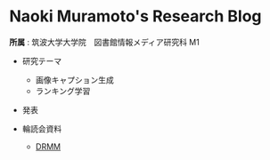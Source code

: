 # Naoki Muramoto's Research Blog

**所属** : 筑波大学大学院　図書館情報メディア研究科 M1

- 研究テーマ
  - 画像キャプション生成
  - ランキング学習

- 発表

- 輪読会資料
  - [DRMM](https://muramon.github.io/research-blog/reading/drmm)
